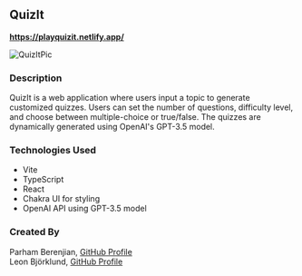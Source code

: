 ## QuizIt

**https://playquizit.netlify.app/**

![QuizItPic](https://i.imgur.com/JJgJftu.png)

### Description

QuizIt is a web application where users input a topic to generate customized quizzes. Users can set the number of questions, difficulty level, and choose between multiple-choice or true/false. The quizzes are dynamically generated using OpenAI's GPT-3.5 model.

### Technologies Used

- Vite
- TypeScript
- React
- Chakra UI for styling
- OpenAI API using GPT-3.5 model

### Created By

Parham Berenjian, [GitHub Profile](https://github.com/ParhamInBinary) \
Leon Björklund, [GitHub Profile](https://github.com/leonbjorklund)
